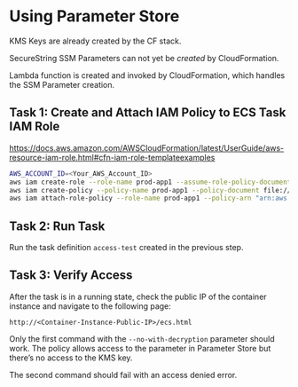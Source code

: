 # Using Parameter Store

KMS Keys are already created by the CF stack.

SecureString SSM Parameters can not yet be *created* by CloudFormation.

Lambda function is created and invoked by CloudFormation, which handles the SSM Parameter creation.

## Task 1: Create and Attach IAM Policy to ECS Task IAM Role

<https://docs.aws.amazon.com/AWSCloudFormation/latest/UserGuide/aws-resource-iam-role.html#cfn-iam-role-templateexamples>

```bash
AWS_ACCOUNT_ID=<Your_AWS_Account_ID>
aws iam create-role --role-name prod-app1 --assume-role-policy-document file://ecs-tasks-trust-policy.json
aws iam create-policy --policy-name prod-app1 --policy-document file://app1-secret-access.json
aws iam attach-role-policy --role-name prod-app1 --policy-arn "arn:aws:iam::$AWS_ACCOUNT_ID:policy/prod-app1"
```

## Task 2: Run Task

Run the task definition `access-test` created in the previous step.

## Task 3: Verify Access

After the task is in a running state, check the public IP of the container instance and navigate to the following page:

`http://<Container-Instance-Public-IP>/ecs.html`

Only the first command with the `--no-with-decryption` parameter should work. The policy allows access to the parameter in Parameter Store but there’s no access to the KMS key.

The second command should fail with an access denied error.